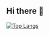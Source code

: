 ## Hi there 👋

[![Top Langs](https://readme-stats-7pyf-15cyu20r8-s3xms-projects.vercel.app/api/top-langs/?username=s3xms)](https://github.com/anuraghazra/github-readme-stats)
